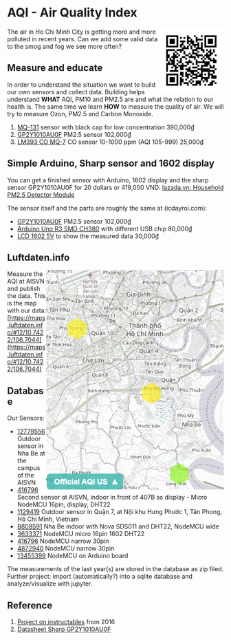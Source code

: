 # AQI - Air Quality Index

<img src="arduino/qr-map.png" width="30%" align="right">

The air in Ho Chi Minh City is getting more and more polluted in recent years. Can we add some valid data to the smog and fog we see more often?

## Measure and educate

In order to understand the situation we want to build our own sensors and collect data. Building helps understand __WHAT__ AQI, PM10 and PM2.5 are and what the relation to our health is. The same time we learn __HOW__ to measure the quality of air. We will try to measure Ozon, PM2.5 and Carbon Monoxide.

1. [MQ-131](https://www.lazada.vn/products/mq-131-ozone-sensor-module-ozone-gas-detection-i334848456-s537210369.html?spm=a2o4n.searchlist.list.1.a2451d0cT7TbpJ&search=1) sensor with black cap for low concentration 390,000₫ 
2. [GP2Y1010AU0F](https://icdayroi.com/cam-bien-bui-pm2-5gp2y1010au0f) PM2.5 sensor 102,000₫
3. [LM393 CO MQ-7](https://icdayroi.com/cam-bien-khi-co-mq-7) CO sensor 10-1000 ppm (AQI 105-999) 25,000₫

## Simple Arduino, Sharp sensor and 1602 display

You can get a finished sensor with Arduino, 1602 display and the sharp sensor GP2Y1010AU0F for 20 dollars or 419,000 VND:
[lazada.vn: Household PM2.5 Detector Module](https://www.lazada.vn/products/household-pm25-detector-module-air-quality-dust-sensor-tft-lcd-display-monitor-i211854287-s265229101.html?spm=a2o4n.searchlist.list.109.21c729f7x9fcvY&search=1)

The sensor itself and the parts are roughly the same at (icdayroi.com):
- [GP2Y1010AU0F](https://icdayroi.com/cam-bien-bui-pm2-5gp2y1010au0f) PM2.5 sensor 102,000₫
- [Arduino Uno R3 SMD CH380](https://icdayroi.com/arduino-uno-r3-smd) with different USB chip 80,000₫
- [LCD 1602 5V](https://icdayroi.com/lcd-1602) to show the measured data 30,000₫

## Luftdaten.info

<img src="data/aqi-hcmc-2019-10-17.png" align="right">

Measure the AQI at AISVN and publish the data. This is the map with our data:
[https://maps.luftdaten.info/#12/10.7422/106.7044](https://maps.luftdaten.info/#12/10.7422/106.7044) 

## Database

Our Sensors:
- [12779556](https://www.madavi.de/sensor/graph.php?sensor=esp8266-12779556-sds011) Outdoor sensor in Nha Be at the campus of the AISVN
- [416796](https://www.madavi.de/sensor/graph.php?sensor=esp8266-1129419-sds011) Second sensor at AISVN, indoor in front of 407B as display - Micro NodeMCU 16pin, display, DHT22
- [1129419](https://www.madavi.de/sensor/graph.php?sensor=esp8266-416796-sds011#l_week) Outdoor sensor in Quận 7, at Nội khu Hưng Phước 1, Tân Phong, Hồ Chí Minh, Vietnam
- [8808591](https://www.madavi.de/sensor/graph.php?sensor=esp8266-8808591-sds011) Nha Be indoor with Nova SDS011 and DHT22, NodeMCU wide
- [3633371](https://www.madavi.de/sensor/graph.php?sensor=esp8266-3633371-dht22) NodeMCU micro 16pin 1602 DHT22
- [416796](https://www.madavi.de/sensor/graph.php?sensor=esp8266-416796-dht22) NodeMCU narrow 30pin
- [4872940](https://www.madavi.de/sensor/graph.php?sensor=esp8266-4872940-dht22) NodeMCU narrow 30pin
- [13455399](https://www.madavi.de/sensor/graph.php?sensor=esp8266-13455399-dht22) NodeMCU on Arduino board

The measurements of the last year(s) are stored in the database as zip filed. Further project: import (automatically?) into a sqlite database and analyze/visualize with jupyter.

## Reference

1. [Project on instructables](https://www.instructables.com/id/How-to-Interface-With-Optical-Dust-Sensor/) from 2016
2. [Datasheet Sharp GP2Y1010AU0F](https://global.sharp/products/device/lineup/data/pdf/datasheet/gp2y1010au_appl_e.pdf)
